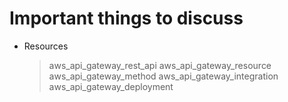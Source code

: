 # Important things to discuss
- Resources
    > aws_api_gateway_rest_api
    > aws_api_gateway_resource
    > aws_api_gateway_method
    > aws_api_gateway_integration
    > aws_api_gateway_deployment
    

